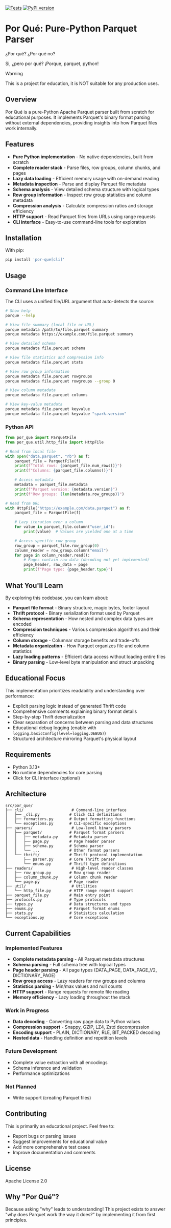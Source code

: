 [![Tests](https://github.com/jkeifer/por-que/actions/workflows/ci.yml/badge.svg)](https://github.com/jkeifer/por-que/actions/workflows/ci.yml)
[![PyPI version](https://badge.fury.io/py/por-que.svg)](https://badge.fury.io/py/por-que)

# Por Qué: Pure-Python Parquet Parser

¿Por qué? ¿Por qué no?

Si, ¿pero por qué? ¡Porque, parquet, python!

> [!WARNING]
> This is a project for education, it is NOT suitable for any production uses.

## Overview

Por Qué is a pure-Python Apache Parquet parser built from scratch for
educational purposes. It implements Parquet's binary format parsing without
external dependencies, providing insights into how Parquet files work
internally.

## Features

- **Pure Python implementation** - No native dependencies, built from scratch
- **Complete reader stack** - Parse files, row groups, column chunks, and pages
- **Lazy data loading** - Efficient memory usage with on-demand reading
- **Metadata inspection** - Parse and display Parquet file metadata
- **Schema analysis** - View detailed schema structure with logical types
- **Row group information** - Inspect row group statistics and column metadata
- **Compression analysis** - Calculate compression ratios and storage
  efficiency
- **HTTP support** - Read Parquet files from URLs using range requests
- **CLI interface** - Easy-to-use command-line tools for exploration

## Installation

With pip:

```bash
pip install 'por-que[cli]'
```

## Usage

### Command Line Interface

The CLI uses a unified file/URL argument that auto-detects the source:

```bash
# Show help
porque --help

# View file summary (local file or URL)
porque metadata /path/to/file.parquet summary
porque metadata https://example.com/file.parquet summary

# View detailed schema
porque metadata file.parquet schema

# View file statistics and compression info
porque metadata file.parquet stats

# View row group information
porque metadata file.parquet rowgroups
porque metadata file.parquet rowgroups --group 0

# View column metadata
porque metadata file.parquet columns

# View key-value metadata
porque metadata file.parquet keyvalue
porque metadata file.parquet keyvalue "spark.version"
```

### Python API

```python
from por_que import ParquetFile
from por_que.util.http_file import HttpFile

# Read from local file
with open("data.parquet", "rb") as f:
    parquet_file = ParquetFile(f)
    print(f"Total rows: {parquet_file.num_rows()}")
    print(f"Columns: {parquet_file.columns()}")

    # Access metadata
    metadata = parquet_file.metadata
    print(f"Parquet version: {metadata.version}")
    print(f"Row groups: {len(metadata.row_groups)}")

# Read from URL
with HttpFile("https://example.com/data.parquet") as f:
    parquet_file = ParquetFile(f)

    # Lazy iteration over a column
    for value in parquet_file.column("user_id"):
        print(value)  # Values are yielded one at a time

    # Access specific row group
    row_group = parquet_file.row_group(0)
    column_reader = row_group.column("email")
    for page in column_reader.read():
        # Pages contain raw data (decoding not yet implemented)
        page_header, raw_data = page
        print(f"Page type: {page_header.type}")
```

## What You'll Learn

By exploring this codebase, you can learn about:

- **Parquet file format** - Binary structure, magic bytes, footer layout
- **Thrift protocol** - Binary serialization format used by Parquet
- **Schema representation** - How nested and complex data types are encoded
- **Compression techniques** - Various compression algorithms and their
  efficiency
- **Column storage** - Columnar storage benefits and trade-offs
- **Metadata organization** - How Parquet organizes file and column statistics
- **Lazy loading patterns** - Efficient data access without loading entire
  files
- **Binary parsing** - Low-level byte manipulation and struct unpacking

## Educational Focus

This implementation prioritizes readability and understanding over performance:

- Explicit parsing logic instead of generated Thrift code
- Comprehensive comments explaining binary format details
- Step-by-step Thrift deserialization
- Clear separation of concerns between parsing and data structures
- Educational debug logging (enable with
  `logging.basicConfig(level=logging.DEBUG)`)
- Structured architecture mirroring Parquet's physical layout

## Requirements

- Python 3.13+
- No runtime dependencies for core parsing
- Click for CLI interface (optional)

## Architecture

```plaintext
src/por_que/
├── cli/                     # Command-line interface
│   ├── _cli.py             # Click CLI definitions
│   ├── formatters.py       # Output formatting functions
│   └── exceptions.py       # CLI-specific exceptions
├── parsers/                 # Low-level binary parsers
│   ├── parquet/            # Parquet format parsers
│   │   ├── metadata.py     # Metadata parser
│   │   ├── page.py         # Page header parser
│   │   ├── schema.py       # Schema parser
│   │   └── ...             # Other format parsers
│   └── thrift/             # Thrift protocol implementation
│       ├── parser.py       # Core Thrift parser
│       └── enums.py        # Thrift type definitions
├── readers/                 # High-level reader classes
│   ├── row_group.py        # Row group reader
│   ├── column_chunk.py     # Column chunk reader
│   └── page.py             # Page reader
├── util/                    # Utilities
│   └── http_file.py        # HTTP range request support
├── parquet_file.py         # Main entry point
├── protocols.py            # Type protocols
├── types.py                # Data structures and types
├── enums.py                # Parquet format enums
├── stats.py                # Statistics calculation
└── exceptions.py           # Core exceptions
```

## Current Capabilities

### Implemented Features

- **Complete metadata parsing** - All Parquet metadata structures
- **Schema parsing** - Full schema tree with logical types
- **Page header parsing** - All page types (DATA_PAGE, DATA_PAGE_V2,
  DICTIONARY_PAGE)
- **Row group access** - Lazy readers for row groups and columns
- **Statistics parsing** - Min/max values and null counts
- **HTTP support** - Range requests for remote file reading
- **Memory efficiency** - Lazy loading throughout the stack

### Work in Progress

- **Data decoding** - Converting raw page data to Python values
- **Compression support** - Snappy, GZIP, LZ4, Zstd decompression
- **Encoding support** - PLAIN, DICTIONARY, RLE, BIT_PACKED decoding
- **Nested data** - Handling definition and repetition levels

### Future Development

- Complete value extraction with all encodings
- Schema inference and validation
- Performance optimizations

### Not Planned

- Write support (creating Parquet files)

## Contributing

This is primarily an educational project. Feel free to:

- Report bugs or parsing issues
- Suggest improvements for educational value
- Add more comprehensive test cases
- Improve documentation and comments

## License

Apache License 2.0

## Why "Por Qué"?

Because asking "why" leads to understanding! This project exists to answer "why
does Parquet work the way it does?" by implementing it from first principles.

